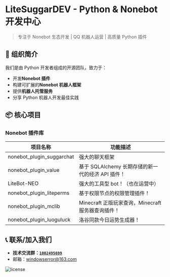 # LiteSuggarDEV - Python & Nonebot 开发中心

> 专注于 Nonebot 生态开发 | QQ 机器人运营 | 高质量 Python 插件

## 🚀 组织简介

我们是由 Python 开发者组成的开源团队，致力于：

- 开发**Nonebot 插件**
- 构建可扩展的**Nonebot 机器人框架**
- 提供**机器人托管服务**
- 分享 Python 机器人开发最佳实践

## 📦 核心项目

### Nonebot 插件库

| 项目名称                  | 功能描述                                           |
| ------------------------- | -------------------------------------------------- |
| nonebot_plugin_suggarchat | 强大的聊天框架                                     |
| nonebot_plugin_value      | 基于 SQLAlchemy 长期存储的新一代的经济 API 插件！  |
| LiteBot-NEO               | 强大的工具型 bot！（也在运营中）                   |
| nonebot_plugin_liteperms  | 基于权限节点的权限管理插件！                       |
| nonebot_plugin_mclib      | Minecraft 正版玩家查询，Minecraft 服务器查询插件！ |
| nonebot_plugin_luoguluck  | 洛谷同款今日运势生成器！                           |

## 📞 联系/加入我们

- **技术交流群：[`1002495699`](https://qm.qq.com/q/PicCSaZ2Iq)**
- 邮箱：windowserror@163.com

![license](https://img.shields.io/badge/license-MIT-blue.svg)
